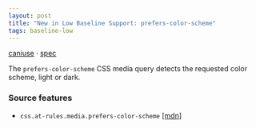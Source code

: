 ```yaml
---
layout: post
title: "New in Low Baseline Support: prefers-color-scheme"
tags: baseline-low
---
```


[caniuse](https://caniuse.com/?search=prefers-color-scheme) · [spec](https://drafts.csswg.org/mediaqueries-5/#prefers-color-scheme)

The `prefers-color-scheme` CSS media query detects the requested color scheme, light or dark.

### Source features

- ``css.at-rules.media.prefers-color-scheme`` [[mdn]](https://https://developer.mozilla.org/en-US/search?q=css.at-rules.media.prefers-color-scheme)
